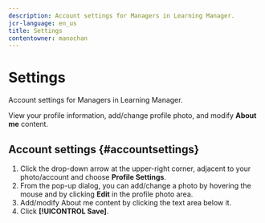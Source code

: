 ```yaml
---
description: Account settings for Managers in Learning Manager.
jcr-language: en_us
title: Settings
contentowner: manochan
---
```



# Settings

Account settings for Managers in Learning Manager.

View your profile information, add/change profile photo, and modify **About me** content.

## Account settings {#accountsettings}

1. Click the drop-down arrow at the upper-right corner, adjacent to your photo/account and choose **Profile Settings**.
1. From the pop-up dialog, you can add/change a photo by hovering the mouse and by clicking **Edit** in the profile photo area.
1. Add/modify About me content by clicking the text area below it.
1. Click **[!UICONTROL Save]**.

